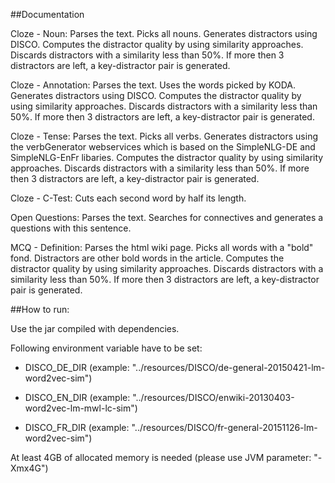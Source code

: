 ##Documentation

Cloze - Noun: Parses the text. Picks all nouns. Generates distractors using DISCO. Computes the distractor quality by using similarity approaches. Discards distractors with a similarity less than 50%. If more then 3 distractors are left, a key-distractor pair is generated.


Cloze - Annotation: Parses the text. Uses the words picked by KODA. Generates distractors using DISCO. Computes the distractor quality by using similarity approaches. Discards distractors with a similarity less than 50%. If more then 3 distractors are left, a key-distractor pair is generated.


Cloze - Tense: Parses the text. Picks all verbs. Generates distractors using the verbGenerator webservices which is based on the SimpleNLG-DE and SimpleNLG-EnFr libaries. Computes the distractor quality by using similarity approaches. Discards distractors with a similarity less than 50%. If more then 3 distractors are left, a key-distractor pair is generated.


Cloze - C-Test: Cuts each second word by half its length.


Open Questions: Parses the text. Searches for connectives and generates a questions with this sentence.


MCQ - Definition: Parses the html wiki page. Picks all words with a "bold" fond. Distractors are other bold words in the article. Computes the distractor quality by using similarity approaches. Discards distractors with a similarity less than 50%. If more then 3 distractors are left, a key-distractor pair is generated.



##How to run:

Use the jar compiled with dependencies.

Following environment variable have to be set:

- DISCO\_DE\_DIR (example: "../resources/DISCO/de-general-20150421-lm-word2vec-sim")

- DISCO\_EN\_DIR (example: "../resources/DISCO/enwiki-20130403-word2vec-lm-mwl-lc-sim")

- DISCO\_FR\_DIR (example: "../resources/DISCO/fr-general-20151126-lm-word2vec-sim")

At least 4GB of allocated memory is needed (please use JVM parameter: "-Xmx4G")


